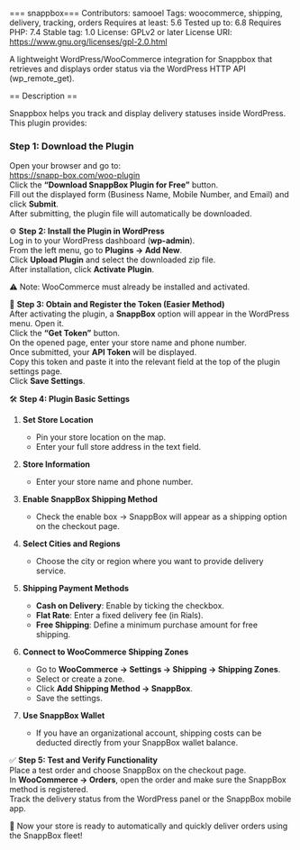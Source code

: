 === snappbox===
Contributors: samooel
Tags: woocommerce, shipping, delivery, tracking, orders
Requires at least: 5.6
Tested up to: 6.8
Requires PHP: 7.4
Stable tag: 1.0
License: GPLv2 or later
License URI: https://www.gnu.org/licenses/gpl-2.0.html

A lightweight WordPress/WooCommerce integration for Snappbox that retrieves and displays order status via the WordPress HTTP API (wp_remote_get).

== Description ==

Snappbox helps you track and display delivery statuses inside WordPress. This plugin provides:

### Step 1: Download the Plugin
Open your browser and go to:  
https://snapp-box.com/woo-plugin  
Click the **“Download SnappBox Plugin for Free”** button.  
Fill out the displayed form (Business Name, Mobile Number, and Email) and click **Submit**.  
After submitting, the plugin file will automatically be downloaded.  

⚙️ **Step 2: Install the Plugin in WordPress**  
Log in to your WordPress dashboard (**wp-admin**).  
From the left menu, go to **Plugins → Add New**.  
Click **Upload Plugin** and select the downloaded zip file.  
After installation, click **Activate Plugin**.  

⚠️ Note: WooCommerce must already be installed and activated.  

🔑 **Step 3: Obtain and Register the Token (Easier Method)**  
After activating the plugin, a **SnappBox** option will appear in the WordPress menu. Open it.  
Click the **“Get Token”** button.  
On the opened page, enter your store name and phone number.  
Once submitted, your **API Token** will be displayed.  
Copy this token and paste it into the relevant field at the top of the plugin settings page.  
Click **Save Settings**.  

🛠 **Step 4: Plugin Basic Settings**

1. **Set Store Location**  
   - Pin your store location on the map.  
   - Enter your full store address in the text field.  

2. **Store Information**  
   - Enter your store name and phone number.  

3. **Enable SnappBox Shipping Method**  
   - Check the enable box → SnappBox will appear as a shipping option on the checkout page.  

4. **Select Cities and Regions**  
   - Choose the city or region where you want to provide delivery service.  

5. **Shipping Payment Methods**  
   - **Cash on Delivery**: Enable by ticking the checkbox.  
   - **Flat Rate**: Enter a fixed delivery fee (in Rials).  
   - **Free Shipping**: Define a minimum purchase amount for free shipping.  

6. **Connect to WooCommerce Shipping Zones**  
   - Go to **WooCommerce → Settings → Shipping → Shipping Zones**.  
   - Select or create a zone.  
   - Click **Add Shipping Method → SnappBox**.  
   - Save the settings.  

7. **Use SnappBox Wallet**  
   - If you have an organizational account, shipping costs can be deducted directly from your SnappBox wallet balance.  

✅ **Step 5: Test and Verify Functionality**  
Place a test order and choose SnappBox on the checkout page.  
In **WooCommerce → Orders**, open the order and make sure the SnappBox method is registered.  
Track the delivery status from the WordPress panel or the SnappBox mobile app.  

🎉 Now your store is ready to automatically and quickly deliver orders using the SnappBox fleet!  

